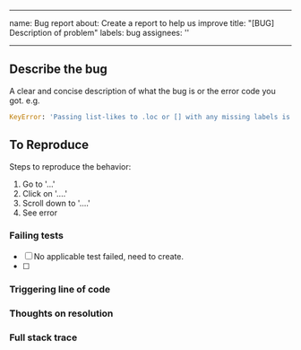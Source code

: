 ----
name: Bug report
about: Create a report to help us improve
title: "[BUG] Description of problem"
labels: bug
assignees: ''

---

## Describe the bug
A clear and concise description of what the bug is or the error code you got. e.g. 
```python 
KeyError: 'Passing list-likes to .loc or [] with any missing labels is no longer supported, see https://pandas.pydata.org/pandas-docs/stable/user_guide/indexing.html#deprecate-loc-reindex-listlike'
```

## To Reproduce
Steps to reproduce the behavior:
1. Go to '...'
2. Click on '....'
3. Scroll down to '....'
4. See error

### Failing tests
- [ ] No applicable test failed, need to create.
- [ ] 

### Triggering line of code


### Thoughts on resolution

### Full stack trace

